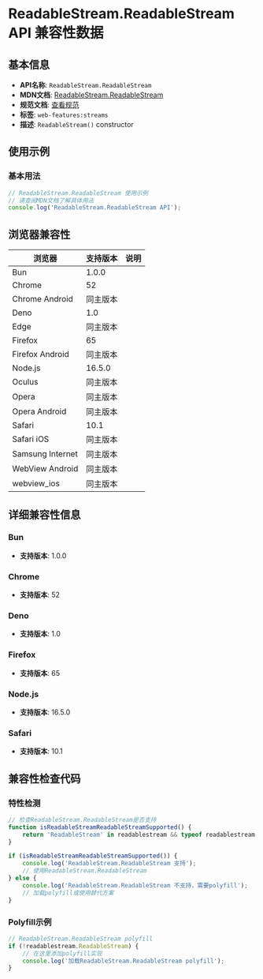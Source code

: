 # ReadableStream.ReadableStream API 兼容性数据

## 基本信息

- **API名称**: `ReadableStream.ReadableStream`
- **MDN文档**: [ReadableStream.ReadableStream](https://developer.mozilla.org/docs/Web/API/ReadableStream/ReadableStream)
- **规范文档**: [查看规范](https://streams.spec.whatwg.org/#ref-for-rs-constructor⑤)
- **标签**: `web-features:streams`
- **描述**: `ReadableStream()` constructor

## 使用示例

### 基本用法

```javascript
// ReadableStream.ReadableStream 使用示例
// 请查阅MDN文档了解具体用法
console.log('ReadableStream.ReadableStream API');
```

## 浏览器兼容性

| 浏览器 | 支持版本 | 说明 |
|--------|----------|------|
| Bun | 1.0.0 |  |
| Chrome | 52 |  |
| Chrome Android | 同主版本 |  |
| Deno | 1.0 |  |
| Edge | 同主版本 |  |
| Firefox | 65 |  |
| Firefox Android | 同主版本 |  |
| Node.js | 16.5.0 |  |
| Oculus | 同主版本 |  |
| Opera | 同主版本 |  |
| Opera Android | 同主版本 |  |
| Safari | 10.1 |  |
| Safari iOS | 同主版本 |  |
| Samsung Internet | 同主版本 |  |
| WebView Android | 同主版本 |  |
| webview_ios | 同主版本 |  |

## 详细兼容性信息

### Bun

- **支持版本**: 1.0.0

### Chrome

- **支持版本**: 52

### Deno

- **支持版本**: 1.0

### Firefox

- **支持版本**: 65

### Node.js

- **支持版本**: 16.5.0

### Safari

- **支持版本**: 10.1

## 兼容性检查代码

### 特性检测

```javascript
// 检查ReadableStream.ReadableStream是否支持
function isReadableStreamReadableStreamSupported() {
    return 'ReadableStream' in readablestream && typeof readablestream.ReadableStream === 'function';
}

if (isReadableStreamReadableStreamSupported()) {
    console.log('ReadableStream.ReadableStream 支持');
    // 使用ReadableStream.ReadableStream
} else {
    console.log('ReadableStream.ReadableStream 不支持，需要polyfill');
    // 加载polyfill或使用替代方案
}
```

### Polyfill示例

```javascript
// ReadableStream.ReadableStream polyfill
if (!readablestream.ReadableStream) {
    // 在这里添加polyfill实现
    console.log('加载ReadableStream.ReadableStream polyfill');
}
```


